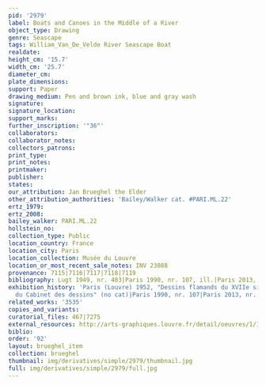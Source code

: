 ```yaml
---
pid: '2979'
label: Boats and Canoes in the Middle of a River
object_type: Drawing
genre: Seascape
tags: William_Van_De_Velde River Seascape Boat
realdate: 
height_cm: '15.7'
width_cm: '25.7'
diameter_cm: 
plate_dimensions: 
support: Paper
drawing_medium: Pen and brown ink, blue and gray wash
signature: 
signature_location: 
support_marks: 
further_inscription: '"36"'
collaborators: 
collaborator_notes: 
collectors_patrons: 
print_type: 
print_notes: 
printmaker: 
publisher: 
states: 
our_attribution: Jan Brueghel the Elder
other_attribution_authorities: 'Bailey/Walker cat. #PARI.ML.22'
ertz_1979: 
ertz_2008: 
bailey_walker: PARI.ML.22
hollstein_no: 
collection_type: Public
location_country: France
location_city: Paris
location_collection: Musée du Louvre
location_or_most_recent_sale_notes: INV 23088
provenance: 7115|7116|7117|7118|7119
bibliography: Lugt 1949, nr. 483|Paris 1990, nr. 107, ill.|Paris 2013, nr. 42, ill.
exhibition_history: 'Paris (Louvre) 1952, "Dessins flamands du XVIIe siècle: IIe exposition
  du Cabinet des dessins" (no cat)|Paris 1990, nr. 107|Paris 2013, nr. 42'
related_works: '3535'
copies_and_variants: 
curatorial_files: 467|7275
external_resources: http://arts-graphiques.louvre.fr/detail/oeuvres/1/107967-Barques-et-canots-au-milieu-dun-fleuve
biblio: 
order: '92'
layout: brueghel_item
collection: brueghel
thumbnail: img/derivatives/simple/2979/thumbnail.jpg
full: img/derivatives/simple/2979/full.jpg
---
```

